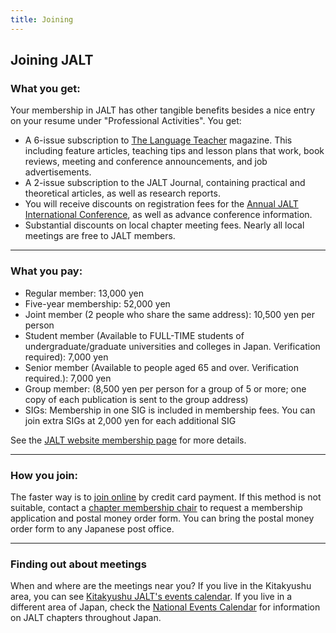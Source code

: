 ```yaml
---
title: Joining
---
```


## Joining JALT

### What you get:

Your membership in JALT has other tangible benefits besides a nice entry on your resume under &quot;Professional Activities&quot;. You get:

* A 6-issue subscription to <a href="https://jalt-publications.org/tlt/">The Language Teacher</a> magazine. This including feature articles, teaching tips and lesson plans that work, book reviews, meeting and conference announcements, and job advertisements.
* A 2-issue subscription to the JALT Journal, containing practical and theoretical articles, as well as research reports.
* You will receive discounts on registration fees for the <a href="https://jalt.org/main/conference">Annual JALT
International Conference</a>, as well as advance conference information.
* Substantial discounts on local chapter meeting fees. Nearly all local meetings are free to JALT members.

<hr />

### What you pay: 

* Regular member: 13,000 yen
* Five-year membership: 52,000 yen
* Joint member (2 people who share the same address): 10,500 yen per person
* Student member (Available to FULL-TIME students of undergraduate/graduate universities and colleges in Japan. Verification required): 7,000 yen
* Senior member (Available to people aged 65 and over. Verification required.): 7,000 yen
* Group member: (8,500 yen per person for a group of 5 or more; one copy of each publication is sent to the group address)
* SIGs: Membership in one SIG is included in membership fees. You can join extra SIGs at 2,000 yen for each additional SIG

See the [JALT website membership page](https://jalt.org/main/membership) for more details.

 <hr />

### How you join: 

The faster way is to <a href="https://jalt.org/joining/">join online</a> by credit card payment. If this method is not suitable, contact a <a href="https://jalt.org/main/groups">chapter membership chair</a> to request a membership application and postal money order form. You can bring the postal money order form to any Japanese post office.

 <hr />

### Finding out about  meetings

When and where are the meetings near you? If you live in the Kitakyushu area, you can see <a href="https://jalt.org/chapters/kq/schedule">Kitakyushu JALT's events calendar</a>. If you live in a different area of Japan, check the <a href="https://jalt.org/events/">National Events Calendar</a> for information on JALT chapters throughout Japan.